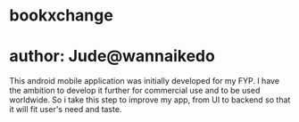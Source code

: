 # bookxchange
# author: Jude@wannaikedo
This android mobile application was initially developed for my FYP. I have the ambition to develop it further for commercial use and to be
used worldwide. So i take this step to improve my app, from UI to backend so that it will fit user's need and taste.
